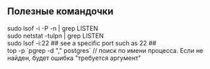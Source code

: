 <h2>Полезные командочки</h2>
sudo lsof -i -P -n | grep LISTEN<br>
sudo netstat -tulpn | grep LISTEN<br>
sudo lsof -i:22 ## see a specific port such as 22 ##<br>
top -p `pgrep -d "," postgres` // поиск по имени процесса. Если не найден, будет ошибка "требуется аргумент"
